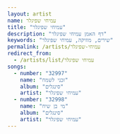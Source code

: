 ```yaml
---
layout: artist
name: עמיחי שפיגלר
title: "עמיחי שפיגלר"
description: "דף האמן עמיחי שפיגלר"
keywords: "שירים, מוזיקה, עמיחי שפיגלר"
permalink: /artists/עמיחי-שפיגלר
redirect_from:
  - /artists/list/עמיחי שפיגלר
songs:
  - number: "32997"
    name: "זכני לשמח"
    album: "סינגלים"
    artist: "עמיחי שפיגלר"
  - number: "32998"
    name: "מי בן שיח"
    album: "סינגלים"
    artist: "עמיחי שפיגלר"
---
```

